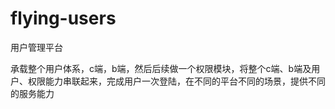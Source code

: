 # flying-users
用户管理平台

承载整个用户体系，c端，b端，然后后续做一个权限模块，将整个c端、b端及用户、权限能力串联起来，完成用户一次登陆，在不同的平台不同的场景，提供不同的服务能力